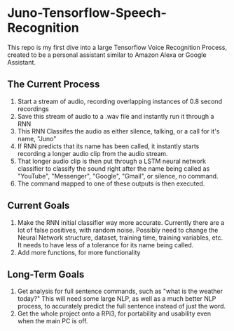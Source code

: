# Juno-Tensorflow-Speech-Recognition

This repo is my first dive into a large Tensorflow Voice Recognition Process, created to be a personal assistant similar to Amazon Alexa or Google Assistant.

## The Current Process
1. Start a stream of audio, recording overlapping instances of 0.8 second recordings
2. Save this stream of audio to a .wav file and instantly run it through a RNN
3. This RNN Classifes the audio as either silence, talking, or a call for it's name, "Juno"
4. If RNN predicts that its name has been called, it instantly starts recording a longer audio clip from the audio stream.
5. That longer audio clip is then put through a LSTM neural network classifier to classify the sound right after the name being called as "YouTube", "Messenger", "Google", "Gmail", or silence, no command.
6. The command mapped to one of these outputs is then executed.

## Current Goals
1. Make the RNN initial classifier way more accurate. Currently there are a lot of false positives, with random noise. Possibly need to change the Neural Network structure, dataset, training time, training variables, etc. It needs to have less of a tolerance for its name being called.
2. Add more functions, for more functionality

## Long-Term Goals
1. Get analysis for full sentence commands, such as "what is the weather today?" This will need some large NLP, as well as a much better NLP process, to accurately predict the full sentence instead of just the word.
2. Get the whole project onto a RPi3, for portability and usability even when the main PC is off.
